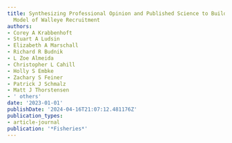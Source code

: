 ```yaml
---
title: Synthesizing Professional Opinion and Published Science to Build a Conceptual
  Model of Walleye Recruitment
authors:
- Corey A Krabbenhoft
- Stuart A Ludsin
- Elizabeth A Marschall
- Richard R Budnik
- L Zoe Almeida
- Christopher L Cahill
- Holly S Embke
- Zachary S Feiner
- Patrick J Schmalz
- Matt J Thorstensen
- ' others'
date: '2023-01-01'
publishDate: '2024-04-16T21:07:12.481176Z'
publication_types:
- article-journal
publication: '*Fisheries*'
---
```

